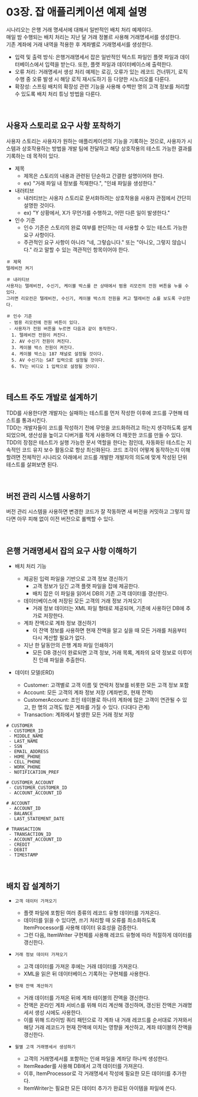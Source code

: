 # 03장. 잡 애플리케이션 예제 설명

시나리오는 은행 거래 명세서에 대해서 일반적인 배치 처리 예제이다.  
매일 밤 수행되는 배치 처리는 지난 달 거래 정볼르 사용해 거래명세서를 생성한다.  
기존 계좌에 거래 내역을 적용한 후 계좌별로 거래명세서를 생성한다.  
 - 입력 및 출력 방식: 은행거래명세서 잡은 일반적인 텍스트 파일인 플랫 파일과 데이터베이스에서 입력을 받는다. 또한, 플랫 파일과 데이터베이스에 출력한다.
 - 오류 처리: 거래명세서 생성 처리 예제는 로깅, 오류가 있는 레코드 건너뛰기, 로직 수행 중 오류 발생 시 해당 로직 재시도하기 등 다양한 시노리오를 다룬다.
 - 확장성: 스프링 배치의 확장성 관련 기능을 사용해 수백만 명의 고객 정보를 처리할 수 있도록 배치 처리 튜닝 방법을 다룬다.

<br/>

## 사용자 스토리로 요구 사항 포착하기

사용자 스토리는 사용자가 원하는 애플리케이션의 기능을 기록하는 것으로, 사용자가 시스템과 상호작용하는 방법을 개발 팀에 전달하고 해당 상호작용의 테스트 가능한 결과를 기록하는 데 목적이 있다.  

 - 제목
    - 제목은 스토리의 내용과 관련된 단순하고 간결한 설명이어야 한다.
    - ex) "거래 파일 내 정보를 적재한다.", "인쇄 파일을 생성한다."
 - 내러티브
    - 내러티브는 사용자 스토리로 문서화하려는 상호작용을 사용자 관점에서 간단히 설명한 것이다.
    - ex) "Y 상황에서, X가 무언가를 수행하고, 어떤 다른 일이 발생한다."
 - 인수 기준
    - 인수 기준은 스토리의 완료 여부를 판단하는 데 사용할 수 있는 테스트 가능한 요구 사항이다.
    - 주관적인 요구 사항이 아니라 "네, 그렇습니다." 또는 "아니오, 그렇지 않습니다." 라고 말할 수 있는 객관적인 항목이어야 한다.
```
＃ 제목
텔레비전 켜기

＃ 내러티브
사용자는 텔레비전, 수신기, 케이블 박스를 끈 상태에서 범용 리모컨의 전원 버튼을 누를 수 있다.
그러면 리모컨은 텔레비전, 수신기, 케이블 박스의 전원을 켜고 텔레비전 쇼를 보도록 구성한다.

＃ 인수 기준
 - 범용 리모컨에 전원 버튼이 있다.
 - 사용자가 전원 버튼을 누르면 다음과 같이 동작한다.
  1. 텔레비전 전원이 켜진다.
  2. AV 수신기 전원이 켜진다.
  3. 케이블 박스 전원이 켜진다.
  4. 케이블 박스는 187 채널로 설정될 것이다.
  5. AV 수신기는 SAT 입력으로 설정될 것이다.
  6. TV는 비디오 1 입력으로 설정될 것이다.
```

<br/>

## 테스트 주도 개발로 설계하기

TDD를 사용한다면 개발자는 실패하는 테스트를 먼저 작성한 이후에 코드를 구현해 테스트를 통과시킨다.  
TDD는 개발자들이 코드를 작성하기 전에 무엇을 코드화하려고 하는지 생각하도록 설계되었으며, 생산성을 높이고 디버거를 적게 사용하며 더 깨끗한 코드를 만들 수 있다.  
TDD의 장점은 테스트가 실행 가능한 문서 역할을 한다는 점인데, 자동화된 테스트는 지속적인 코드 유지 보수 활동으로 항상 최신화된다. 코드 조각이 어떻게 동작하는지 이해할려면 전체적인 시나리오 아래에서 코드를 개발한 개발자의 의도에 맞게 작성된 단위 테스트를 살펴보면 된다.  

<br/>

## 버전 관리 시스템 사용하기

버전 관리 시스템을 사용하면 변경한 코드가 잘 작동하면 새 버전을 커밋하고 그렇지 않다면 아무 피해 없이 이전 버전으로 롤백할 수 있다.  

<br/>

## 은행 거래명세서 잡의 요구 사항 이해하기

 - 배치 처리 기능
    - 제공된 입력 파일을 기반으로 고객 정보 갱신하기
        - 고객 정보가 담긴 고객 플랫 파일을 잡에 제공한다.
        - 배치 잡은 이 파일을 읽어서 DB의 기존 고객 데이터를 갱신한다.
    - 데이터베이스에 저장된 모든 고객의 거래 정보 가져오기
        - 거래 정보 데이터는 XML 파일 형태로 제공되며, 기존에 사용하던 DB에 추가로 저장한다.
    - 계좌 잔액으로 계좌 정보 갱신하기
        - 이 잔액 정보를 사용하면 현재 잔액을 알고 싶을 때 모든 거래를 처음부터 다시 계산할 필요가 없다.
    - 지난 한 달동안의 은행 계좌 파일 인쇄하기
        - 모든 DB 갱신이 완료되면 고객 정보, 거래 목록, 계좌의 요약 정보로 이루어진 인쇄 파일을 추출한다.

 - 데이터 모델(ERD)
    - Customer: 고객별로 고객 이름 및 연락처 정보를 비롯한 모든 고객 정보 포함
    - Account: 모든 고객의 계좌 정보 저장 (계좌번호, 현재 잔액)
    - CustomerAccount: 조인 테이블로 하나의 계좌에 많은 고객이 연관될 수 있고, 한 명의 고객도 많은 계좌를 가질 수 있다. (다대다 관계)
    - Transaction: 계좌에서 발생한 모든 거래 정보 저장
```
# CUSTOMER
 - CUSTOMER_ID
 - MIDDLE_NAME
 - LAST_NAME
 - SSN
 - EMAIL_ADDRESS
 - HOME_PHONE
 - CELL_PHONE
 - WORK_PHONE
 - NOTIFICATION_PREF

# CUSTOMER_ACCOUNT
 - CUSTOMER_CUSTOMER_ID
 - ACCOUNT_ACCOUNT_ID

# ACCOUNT
 - ACCOUNT_ID
 - BALANCE
 - LAST_STATEMENT_DATE

# TRANSACTION
 - TRANSACTION_ID
 - ACCOUNT_ACCOUNT_ID
 - CREDIT
 - DEBIT
 - TIMESTAMP
```

<br/>

## 배치 잡 설계하기

 - `고객 데이터 가져오기`
    - 플랫 파일에 포함된 여러 종류의 레코드 유형 데이터를 가져온다.
    - 데이터를 읽을 수 있다면, 쓰기 처리할 때 오류를 최소화하도록 ItemProcessor를 사용해 데이터 유효성을 검증한다.
    - 그런 다음, ItemWriter 구현체를 사용해 레코드 유형에 따라 적절하게 데이터를 갱신한다.

 - `거래 정보 데이터 가져오기`
    - 고객 데이터를 가져온 후에는 거래 데이터를 가져온다.
    - XML을 읽은 뒤 데이터베이스 기록하는 구현체를 사용한다.

 - `현재 잔액 계산하기`
    - 거래 데이터를 가져온 뒤에 계좌 테이블의 잔액을 갱신한다.
    - 잔액은 온라인 계좌 서비스를 위해 미리 계산해 갱신하며, 갱신된 잔액은 거래명세서 생성 시에도 사용한다.
    - 이를 위해 드라이빙 쿼리 패턴으로 각 계좌 내 거래 레코드를 순서대로 가져와서 해당 거래 레코드가 현재 잔액에 미치는 영향을 계산하고, 계좌 테이블의 잔액을 갱신한다.

 - `월별 고객 거래명세서 생성하기`
    - 고객의 거래명세서를 포함하는 인쇄 파일을 계좌당 하나씩 생성한다.
    - ItemReader를 사용해 DB에서 고객 데이터를 가져온다. 
    - 이후, ItemProcessor로 각 거래명세서 작성에 필요한 모든 데이터를 추가한다.
    - ItemWriter는 필요한 모든 데이터 추가가 완료된 아이템을 파일에 쓴다.
